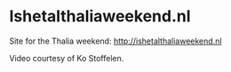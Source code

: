 Ishetalthaliaweekend.nl
=======================

Site for the Thalia weekend: http://ishetalthaliaweekend.nl

Video courtesy of Ko Stoffelen.
